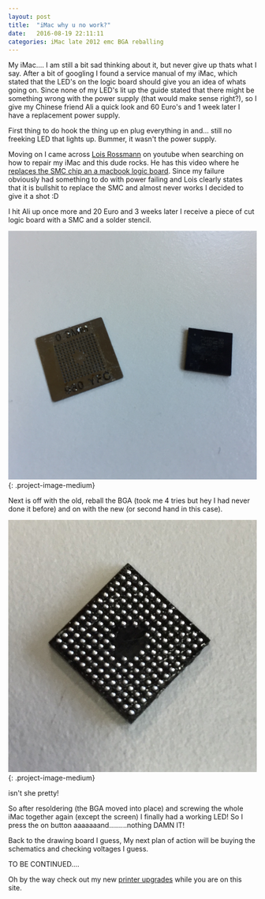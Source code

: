 ```yaml
---
layout: post
title:  "iMac why u no work?"
date:   2016-08-19 22:11:11
categories: iMac late 2012 emc BGA reballing
---
```


My iMac.... I am still a bit sad thinking about it, but never give up thats what I say.
After a bit of googling I found a service manual of my iMac, which stated that the LED's on the logic board should give you an idea of whats going on. Since none of my LED's lit up the guide stated that there might be something wrong with the power supply (that would make sense right?), so I give my Chinese friend Ali a quick look and 60 Euro's and 1 week later I have a replacement power supply.

First thing to do hook the thing up en plug everything in and... still no freeking LED that lights up. Bummer, it wasn't the power supply.

Moving on I came across [Lois Rossmann](https://www.youtube.com/user/rossmanngroup) on youtube when searching on how to repair my iMac and this dude rocks. He has this video where he [replaces the SMC chip an a macbook logic board](https://www.youtube.com/watch?v=D_Eiar3MPck). Since my failure obviously had something to do with power failing and Lois clearly states that it is bullshit to replace the SMC and almost never works I decided to give it a shot :D

I hit Ali up once more and 20 Euro and 3 weeks later I receive a piece of cut logic board with a SMC and a solder stencil.

![SMC and Stencil](/images/smc_and_stencil.jpg){: .project-image-medium}

Next is off with the old, reball the BGA (took me 4 tries but hey I had never done it before) and on with the new (or second hand in this case).

![Reballed SMC](/images/reballed.jpg){: .project-image-medium}

isn't she pretty!

So after resoldering (the BGA moved into place) and screwing the whole iMac together again (except the screen) I finally had a working LED!
So I press the on button aaaaaaand.........nothing DAMN IT!

Back to the drawing board I guess, My next plan of action will be buying the schematics and checking voltages I guess.

TO BE CONTINUED....

Oh by the way check out my new [printer upgrades](/projects/3d_printer/3d_printer_upgrades.html) while you are on this site.
